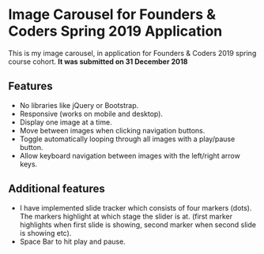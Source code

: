 <h1>Image Carousel for Founders & Coders Spring 2019 Application</h1>

<p>This is my image carousel, in application for Founders & Coders 2019 spring course cohort. <b> It was submitted on 31 December 2018</b></p>


<h2>Features</h2>

<ul>
<li>No libraries like jQuery or Bootstrap.</li>
<li>Responsive (works on mobile and desktop).</li>
<li>Display one image at a time.</li>
<li>Move between images when clicking navigation buttons.</li>
<li>Toggle automatically looping through all images with a play/pause button.</li>
<li>Allow keyboard navigation between images with the left/right arrow keys.</li>
</ul>

<h2>Additional features</h2>

<ul>
<li>I have implemented slide tracker which consists of four markers (dots). The markers highlight at which stage the slider
is at. (first marker highlights when first slide is showing, second marker when second slide is showing etc).</li>
<li>Space Bar to hit play and pause. </li>
</ul>
